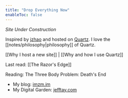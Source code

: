 ```yaml
---
title: "Drop Everything Now"
enableToc: false
---
```


*Site Under Construction*

Inspired by [jzhao](https://jzhao.xyz) and hosted on [Quartz](https://github.com/jackyzha0/quartz). I love the [[notes/philosophy|philosophy]] of Quartz.

[[Why I host a new site]] | [[Why and how I use Quartz]]

Last read: [[The Razor's Edge]]

Reading: The Three Body Problem: Death's End

- My blog: [imzm.im](https://imzm.im)
- My Digital Garden: [jefftay.com](https://jefftay.com)
